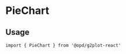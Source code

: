 # PieChart

## Usage

```tsx | pure
import { PieChart } from '@opd/g2plot-react'
```

<API src="../../src/plots/pie/index.tsx" />
